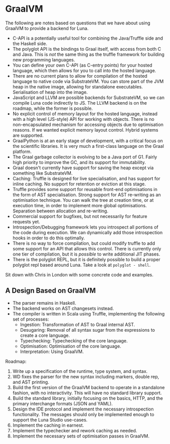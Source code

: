 # GraalVM
The following are notes based on questions that we have about using GraalVM to
provide a backend for Luna.

- C-API is a potentially useful tool for combining the Java/Truffle side and the
  Haskell side.
- The polyglot API is the bindings to Graal itself, with access from both C and
  Java. This is _not_ the same thing as the truffle framework for building new
  programming languages.
- You can define your own C-API (as C-entry points) for your hosted language,
  which then allows for you to call into the hosted language.
- There are no current plans to allow for compilation of the hosted language to
  native code via SubstrateVM. You can store part of the JVM heap in the native
  image, allowing for standalone executables. Serialisation of heap into the
  image.
- JavaScript and LLVM are possible backends for SubstrateVM, so we can compile
  Luna code indirectly to JS. The LLVM backend is on the roadmap, while the
  former is possible.
- No explicit control of memory layout for the hosted language, instead with a
  high level (JS-style) API for working with objects. There is no
  non-encapsulated mechanism for accessing objects due to optimisation reasons.
  If we wanted explicit memory layout control. Hybrid systems are supported.
- GraalPython is at an early stage of development, with a critical focus on the
  scientific libraries. It is very much a first-class language on the Graal
  platform.
- The Graal garbage collector is evolving to be a Java port of G1. Fairly high
  priority to improve the GC, and its support for immutability.
- Graal doesn't currently have support for saving the heap except via something
  like SubstrateVM.
- Caching: Truffle is designed for live specialisation, and has support for
  inline caching. No support for retention or eviction at this stage.
- Truffle provides some support for reusable front-end optimisations in the form
  of AST specialisation. Strong support for AST re-writing as an optimisation
  technique. You can walk the tree at creation time, or at execution time, in
  order to implement more global optimisations. Separation between allocation
  and re-writing.
- Commercial support for bugfixes, but not necessarily for feature requests yet.
- Introspection/Debugging framework lets you introspect all portions of the code
  during execution. We can dynamically add those introspection hooks in order to
  do this optimally.
- There is no way to force compilation, but could modify truffle to add some
  support for an API that allows this control. There is currently only one tier
  of compilation, but it is _possible_ to write additional JIT phases.
- There is the polyglot REPL, but it is definitely possible to build a proper
  polyglot repl based around Luna. Take a look at `polyglot - shell`.

Sit down with Chris in London with some concrete code and examples.

## A Design Based on GraalVM

- The parser remains in Haskell.
- The backend works on AST changesets instead. 
- The compiler is written in Scala using Truffle, implementing the following set
  of processes:
  + Ingestion: Transformation of AST to Graal internal AST.
  + Desugaring: Removal of all syntax sugar from the expressions to create a
    core language.
  + Typechecking: Typechecking of the core language.
  + Optimisation: Optimisation of the core language.
  + Interpretation: Using GraalVM.

Roadmap:

1. Write up a specification of the runtime, type system, and syntax.
2. WD fixes the parser for the new syntax including markers, double rep, and AST
   printing.
3. Build the first version of the GraalVM backend to operate in a standalone
   fashion, with no interactivity. This will have no standard library support.
4. Build the standard library, initially focusing on the basics, HTTP, and the
   primary interchange formats (JSON and YAML). 
5. Design the IDE protocol and implement the necessary introspection 
   functionality. The messages should only be implemented enough to support the
   Luna Studio use-cases.
6. Implement the caching in earnest.
7. Implement the typechecker and rework caching as needed. 
8. Implement the necessary sets of optimisation passes in GraalVM.
